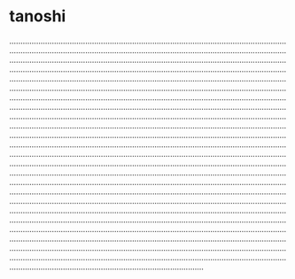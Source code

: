 # tanoshi

.......................................................................................................................................................................................................................................................................................................................................................................................................................................................................................................................................................................................................................................................................................................................................................................................................................................................................................................................................................................................................................................................................................................................................................................................................................................................................................................................................................................................................................................................................................................................................................................................................................................................................................................................................................................................................................................................................................................................................................................................................................................................................................................................................................................................................................................................................................................................................................................................................................................................................................................................................................................................................................................................................................................................................................................................................................................................................................................................................................................................................................................................................................................................................................................................